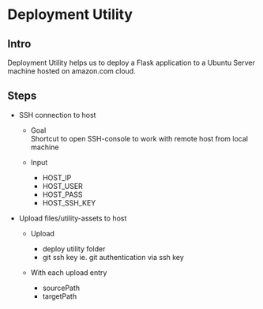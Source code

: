 Deployment Utility
===

Intro
---

Deployment Utility helps us to deploy a Flask application to a Ubuntu Server machine hosted on amazon.com cloud.

Steps
---

- SSH connection to host
  + Goal<br> 
    Shortcut to open SSH-console to work with remote host from local machine
  
  + Input
    * HOST_IP
    * HOST_USER
    * HOST_PASS
    * HOST_SSH_KEY

- Upload files/utility-assets to host
  + Upload
    * deploy utility folder
    * git ssh key ie. git authentication via ssh key
    
  + With each upload entry
    * sourcePath
    * targetPath
